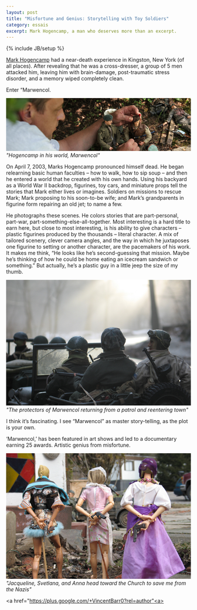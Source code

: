 ```yaml
---
layout: post
title: "Misfortune and Genius: Storytelling with Toy Soldiers"
category: essais
excerpt: Mark Hogencamp, a man who deserves more than an excerpt.  
---
```

{% include JB/setup %}

[Mark Hogencamp](http://www.marwencol.com/) had a near-death experience in Kingston, New York (of all places). After revealing that he was a cross-dresser, a group of 5 men attacked him, leaving him with brain-damage, post-traumatic stress disorder, and a memory wiped completely clean.  

Enter “Marwencol.

![Hogencamp in his world, Marwencol](/assets/images/hogencamp-marwencol.jpg)  
_"Hogencamp in his world, Marwencol"_  

On April 7, 2003, Marks Hogencamp pronounced himself dead. He began relearning basic human faculties – how to walk, how to sip soup – and then he entered a world that he created with his own hands. Using his backyard as a World War II backdrop, figurines, toy cars, and miniature props tell the stories that Mark either lives or imagines. Soldiers on missions to rescue Mark; Mark proposing to his soon-to-be wife; and Mark’s grandparents in figurine form repairing an old jet; to name a few.  

He photographs these scenes. He colors stories that are part-personal, part-war, part-something-else-all-together. Most interesting is a hard title to earn here, but close to most interesting, is his ability to give characters – plastic figurines produced by the thousands – literal character. A mix of tailored scenery, clever camera angles, and the way in which he juxtaposes one figurine to setting or another character, are the pacemakers of his work. It makes me think, “He looks like he’s second-guessing that mission. Maybe he’s thinking of how he could be home eating an icecream sandwich or something.” But actually, he’s a plastic guy in a little jeep the size of my thumb.  

![The protectors of Marwencol returning from a patrol and reentering town](/assets/images/marwencol-patrol.jpg)  
_"The protectors of Marwencol returning from a patrol and reentering town"_    


I think it’s fascinating. I see “Marwencol” as master story-telling, as the plot is your own. 

‘Marwencol,’ has been featured in art shows and led to a documentary earning 25 awards. Artistic genius from misfortune.  

![Jacqueline, Svetlana, and Anna head toward the Church to save me from the Nazis](/assets/images/marwencol-women.jpg)  
_"Jacqueline, Svetlana, and Anna head toward the Church to save me from the Nazis"_

<a href="https://plus.google.com/+VincentBarr0?rel=author"<a></a>